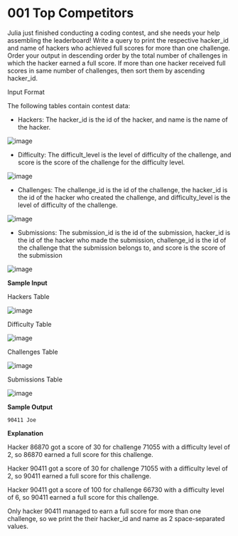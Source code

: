 # 001 Top Competitors

Julia just finished conducting a coding contest, and she needs your help assembling the leaderboard! Write a query to print the respective hacker_id and name of hackers who achieved full scores for more than one challenge. Order your output in descending order by the total number of challenges in which the hacker earned a full score. If more than one hacker received full scores in same number of challenges, then sort them by ascending hacker_id.

Input Format

The following tables contain contest data:

- Hackers: The hacker_id is the id of the hacker, and name is the name of the hacker.

![image](https://github.com/anaswick/my_portfolio/assets/24541471/1a8cd3f8-5c4a-43b1-8fc9-f08fa3c11892)

- Difficulty: The difficult_level is the level of difficulty of the challenge, and score is the score of the challenge for the difficulty level.

![image](https://github.com/anaswick/my_portfolio/assets/24541471/3982a87c-f25e-4ea8-83f3-21688e942c90)

- Challenges: The challenge_id is the id of the challenge, the hacker_id is the id of the hacker who created the challenge, and difficulty_level is the level of difficulty of the challenge.

![image](https://github.com/anaswick/my_portfolio/assets/24541471/882e7df2-19ba-4b3b-b704-ac31a369b171)

- Submissions: The submission_id is the id of the submission, hacker_id is the id of the hacker who made the submission, challenge_id is the id of the challenge that the submission belongs to, and score is the score of the submission

![image](https://github.com/anaswick/my_portfolio/assets/24541471/0eeb52d3-da10-49ac-95a2-76ab926ca510)

**Sample Input**

Hackers Table

![image](https://github.com/anaswick/my_portfolio/assets/24541471/358318b7-fc37-4e1e-b103-bd220660ee46)

Difficulty Table

![image](https://github.com/anaswick/my_portfolio/assets/24541471/4ef28c5d-8d45-4ff7-886e-4cd4a399c323)

Challenges Table

![image](https://github.com/anaswick/my_portfolio/assets/24541471/5d17aaa3-851b-4bf5-9d73-afe90392f312)

Submissions Table

![image](https://github.com/anaswick/my_portfolio/assets/24541471/d02e8588-6748-4636-b959-6686acaa4d81)

**Sample Output**
```
90411 Joe
```

**Explanation**

Hacker 86870 got a score of 30 for challenge 71055 with a difficulty level of 2, so 86870 earned a full score for this challenge.

Hacker 90411 got a score of 30 for challenge 71055 with a difficulty level of 2, so 90411 earned a full score for this challenge.

Hacker 90411 got a score of 100 for challenge 66730 with a difficulty level of 6, so 90411 earned a full score for this challenge.

Only hacker 90411 managed to earn a full score for more than one challenge, so we print the their hacker_id and name as 2 space-separated values.
